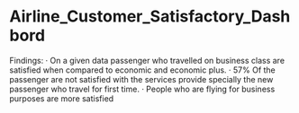 # Airline_Customer_Satisfactory_Dashbord
 Findings: ·      On a given data passenger who travelled on business class are satisfied when compared to economic and economic plus. ·      57% Of the passenger are not satisfied with the services provide specially the new passenger who travel for first time. ·      People who are flying for business purposes are more satisfied
